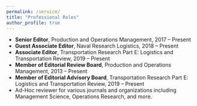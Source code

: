 ```yaml
---
permalink: /service/
title: "Professional Roles"
author_profile: true
---
```


<ul>
  <li><strong>Senior Editor</strong>, Production and Operations Management, 2017 – Present</li>
  <li><strong>Guest Associate Editor</strong>, Naval Research Logistics</strong>, 2018 – Present</li>
  <li><strong>Associate Editor</strong>, Transportation Research Part E: Logistics and Transportation Review, 2019 – Present</li>
  <li><strong>Member of Editorial Review Board</strong>, Production and Operations Management, 2013 – Present</li>
  <li><strong>Member of Editorial Advisory Board</strong>, Transportation Research Part E: Logistics and Transportation Review</strong>, 2019 – Present</li>
  <li>Ad-Hoc reviewer for various journals and organizations including Management Science, Operations Research, and more.</li>
</ul>
